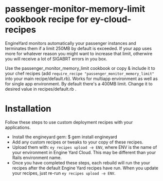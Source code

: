 passenger-monitor-memory-limit cookbook recipe for ey-cloud-recipes
===============
EngineYard monitors automatically your passenger instances and terminates them if a limit 250MB by default is exceeded. 
If your app uses more for whatever reason you might want to increase that limit, otherwire you will receive a lot of SIGABRT errors in you box. 

Use the passenger_monitor_memory_limit cookbook or copy & include it to your chef recipes (add `require_recipe "passenger_monitor_memory_limit"` into your main recipe/default.rb).
Works for multiapp environment as well as for single app environment.
By default there's a 400MB limit. Change it to desired value in recipes/default.rb .

Installation
============

Follow these steps to use custom deployment recipes with your applications.

* Install the engineyard gem:
  $ gem install engineyard
* Add any custom recipes or tweaks to your copy of these recipes.
* Upload them with: `ey recipes upload -e ENV`, where ENV is the name of your environment in Engine Yard Cloud. This may be different than your Rails environment name.
* Once you have completed these steps, each rebuild will run the your
  recipes after the default Engine Yard recipes have run. When you
  update your recipes, just re-run `ey recipes upload -e ENV`.
